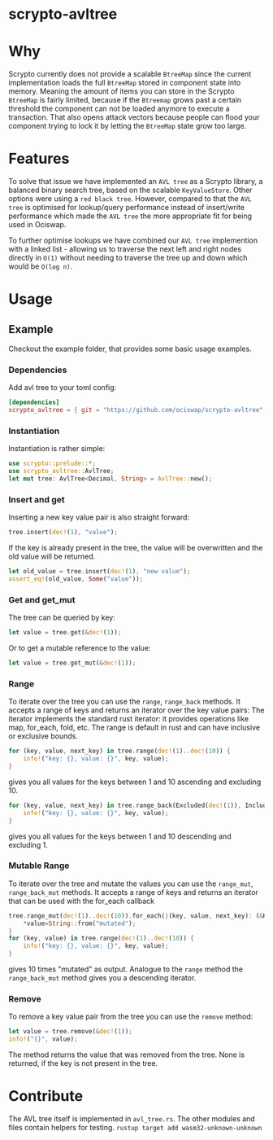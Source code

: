 # scrypto-avltree

# Why
Scrypto currently does not provide a scalable `BtreeMap` since the current implementation loads the full `BtreeMap` stored in component state into memory. Meaning the amount of items you can store in the Scrypto `BtreeMap` is fairly limited, because if the `Btreemap` grows past a certain threshold the component can not be loaded anymore to execute a transaction.  That also opens attack vectors because people can flood your component trying to lock it by letting the `BtreeMap` state grow too large.

# Features
To solve that issue we have implemented an `AVL tree` as a Scrypto library, a balanced binary search tree, based on the scalable `KeyValueStore`.
Other options were using a `red black tree`. However, compared to that the `AVL tree` is optimised for lookup/query performance instead of insert/write performance which made the `AVL tree` the more appropriate fit for being used in Ociswap.

To further optimise lookups we have combined our `AVL tree` implemention with a linked list - allowing us to traverse the next
left and right nodes directly in `O(1)` without needing to traverse the tree up and down which would be `O(log n)`.

# Usage

## Example
Checkout the example folder, that provides some basic usage examples.

### Dependencies
Add avl tree to your toml config:
```toml
[dependencies]
scrypto_avltree = { git = "https://github.com/ociswap/scrypto-avltree", tag = "v1.1.0" }
```

### Instantiation 
Instantiation is rather simple:
```rust
use scrypto::prelude::*;
use scrypto_avltree::AvlTree;
let mut tree: AvlTree<Decimal, String> = AvlTree::new();
```

### Insert and get
Inserting a new key value pair is also straight forward:
```rust
tree.insert(dec!(1), "value");
```
If the key is already present in the tree, the value will be overwritten and the old value will be returned.
```rust
let old_value = tree.insert(dec!(1), "new value");
assert_eq!(old_value, Some("value"));
```

### Get and get_mut
The tree can be queried by key:
```rust
let value = tree.get(&dec!(1));
```
Or to get a mutable reference to the value:
```rust
let value = tree.get_mut(&dec!(1));
```

### Range
To iterate over the tree you can use the `range`, `range_back` methods.
It accepts a range of keys and returns an iterator over the key value pairs:
The iterator implements the standard rust iterator: it provides operations like map, for_each, fold, etc.
The range is default in rust and can have inclusive or exclusive bounds.
```rust
for (key, value, next_key) in tree.range(dec!(1)..dec!(10)) {
    info!("key: {}, value: {}", key, value);
}
```
gives you all values for the keys between 1 and 10 ascending and excluding 10.
```rust
for (key, value, next_key) in tree.range_back(Excluded(dec!(1)), Included(dec!(10))) {
    info!("key: {}, value: {}", key, value);
}
```
gives you all values for the keys between 1 and 10 descending and excluding 1.

### Mutable Range
To iterate over the tree and mutate the values you can use the `range_mut`, `range_back_mut` methods.
It accepts a range of keys and returns an iterator that can be used with the for_each callback
```rust
tree.range_mut(dec!(1)..dec!(10)).for_each(|(key, value, next_key): (&K, &mut V, Option<K>)| {
    *value=String::from("mutated");
}
for (key, value) in tree.range(dec!(1)..dec!(10)) {
    info!("key: {}, value: {}", key, value);
}
```
gives 10 times "mutated" as output.
Analogue to the `range` method the `range_back_mut` method gives you a descending iterator.

### Remove
To remove a key value pair from the tree you can use the `remove` method:
```rust
let value = tree.remove(&dec!(1));
info!("{}", value);
```
The method returns the value that was removed from the tree. 
None is returned, if the key is not present in the tree.

# Contribute
The AVL tree itself is implemented in `avl_tree.rs`. The other modules and files contain helpers for testing.
```rustup target add wasm32-unknown-unknown```
